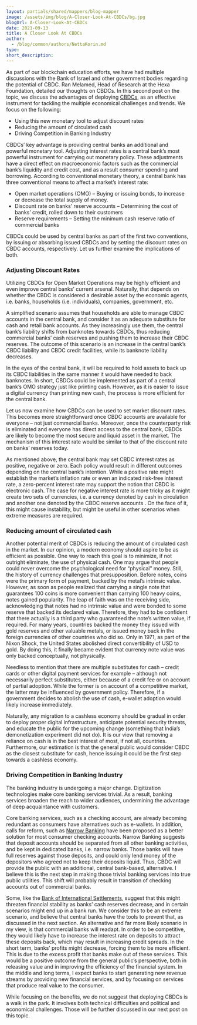 ```yaml
---
layout: partials/shared/mappers/blog-mapper
image: /assets/img/blog/A-Closer-Look-At-CBDCs/bg.jpg
blogUrl: A-Closer-Look-At-CBDCs
date: 2021-09-13
title: A Closer Look At CBDCs
author:
  - /blog/common/authors/NettaKorin.md
type:
short_description:
---
```


As part of our blockchain education efforts, we have had multiple discussions with the Bank of Israel and other government bodies regarding the potential of CBDC. Ran Melamed, Head of Research at the Hexa Foundation, detailed our thoughts on CBDCs.  In this second post on the topic, we discuss the advantages of deploying [CBDCs](https://98485716-4f63-4760-97b8-9800c57425f8.filesusr.com/ugd/36247c_7888d2661fb34ac18fe605d965c5cd1e.pdf), as an effective instrument for tackling the multiple economical challenges and trends. We focus on the following:

- Using this new monetary tool to adjust discount rates
- Reducing the amount of circulated cash 
- Driving Competition in Banking Industry

CBDCs’ key advantage is providing central banks an additional and powerful monetary tool. Adjusting interest rates is a central bank’s most powerful instrument for carrying out monetary policy. These adjustments have a direct effect on macroeconomic factors such as the commercial bank’s liquidity and credit cost, and as a result consumer spending and borrowing. According to conventional monetary theory, a central bank has three conventional means to affect a market’s interest rate:

- Open market operations (OMO) – Buying or issuing bonds, to increase or decrease the total supply of money.
- Discount rate on banks’ reserve accounts – Determining the cost of banks’ credit, rolled down to their customers
- Reserve requirements – Setting the minimum cash reserve ratio of commercial banks

CBDCs could be used by central banks as part of the first two conventions, by issuing or absorbing issued CBDCs and by setting the discount rates on CBDC accounts, respectively. Let us further examine the implications of both.

### Adjusting Discount Rates

Utilizing CBDCs for Open Market Operations may be highly efficient and even improve central banks’ current arsenal. Naturally, that depends on whether the CBDC is considered a desirable asset by the economic agents, i.e. banks, households (i.e. individuals), companies, government, etc. 

A simplified scenario assumes that households are able to manage CBDC accounts in the central bank, and consider it as an adequate substitute for cash and retail bank accounts. As they increasingly use them, the central bank’s liability shifts from banknotes towards CBDCs, thus reducing commercial banks’ cash reserves and pushing them to increase their CBDC reserves. The outcome of this scenario is an increase in the central bank’s CBDC liability and CBDC credit facilities, while its banknote liability decreases. 

In the eyes of the central bank, it will be required to hold assets to back up its CBDC liabilities in the same manner it would have needed to back banknotes. In short, CBDCs could be implemented as part of a central bank’s OMO strategy just like printing cash. However, as it is easier to issue a digital currency than printing new cash, the process is more efficient for the central bank. 

Let us now examine how CBDCs can be used to set market discount rates. This becomes more straightforward once CBDC accounts are available for everyone – not just commercial banks. Moreover, once the counterparty risk is eliminated and everyone has direct access to the central bank, CBDCs are likely to become the most secure and liquid asset in the market. The mechanism of this interest rate would be similar to that of the discount rate on banks’ reserves today. 

As mentioned above, the central bank may set CBDC interest rates as positive, negative or zero. Each policy would result in different outcomes depending on the central bank’s intention. While a positive rate might establish the market’s inflation rate or even an indicated risk-free interest rate, a zero-percent interest rate may support the notion that CBDC is electronic cash. The case for negative interest rate is more tricky as it might create two sets of currencies, i.e. a currency denoted by cash in circulation and another one denoted by the CBDC reserve accounts . On the face of it, this might cause instability, but might be useful in other scenarios when extreme measures are required.

### Reducing amount of circulated cash 

Another potential merit of CBDCs is reducing the amount of circulated cash in the market. In our opinion, a modern economy should aspire to be as efficient as possible. One way to reach this goal is to minimize, if not outright eliminate, the use of physical cash. One may argue that people could never overcome the  psychological need for “physical” money. Still, the history of currency challenges that presupposition. Before notes, coins were the primary form of payment, backed by the metal’s intrinsic value. However, as soon as people realized that carrying a single note that guarantees 100 coins is more convenient than carrying 100 heavy coins, notes gained popularity. The leap of faith was on the receiving side, acknowledging that notes had no intrinsic value and were bonded to some reserve that backed its declared value. Therefore, they had to be confident that there actually is a third party who guaranteed the note’s written value, if required. For many years, countries backed the money they issued with gold reserves and other valuable metals, or issued money back in the foreign currencies of other countries who did so. Only in 1971, as part of the Nixon Shock, the United States abolished direct convertibility of USD to gold. By doing this, it finally became evident that currency note value was only backed conceptually, not physically. 

Needless to mention that there are multiple substitutes for cash – credit cards or other digital payment services for example – although not necessarily perfect substitutes, either because of a credit fee or on account of partial adoption. While the former is on account of a competitive market, the latter may be influenced by government policy. Therefore, if a government decides to abolish the use of cash, e-wallet adoption would likely increase immediately. 

Naturally, any migration to a cashless economy should be gradual in order to deploy proper digital infrastructure, anticipate potential security threats, and educate the public for the upcoming change (something that India’s demonetization experiment did not do). It is our view that removing a reliance on cash is in the best interest of most, if not all, countries. Furthermore, our estimation is that the general public would consider CBDC as the closest substitute for cash, hence issuing it could be the first step towards a cashless economy. 

### Driving Competition in Banking Industry

The banking industry is undergoing a major change. Digitization technologies make core banking services trivial. As a result, banking services broaden the reach to wider audiences, undermining the advantage of deep acquaintance with customers. 

Core banking services, such as a checking account, are already becoming redundant as consumers have alternatives such as e-wallets. In addition, calls for reform, such as [Narrow Banking](http://www.narrowbanking.org/) have been proposed as a better solution for most consumer checking accounts. Narrow Banking suggests that deposit accounts should be separated from all other banking activities, and be kept in dedicated banks, i.e. narrow banks. Those banks will have full reserves against those deposits, and could only lend money of the depositors who agreed not to keep their deposits liquid. Thus, CBDC will provide the public with an additional, central bank-based, alternative. I believe this is the next step in making those trivial banking services into true public utilities. This shift will probably result in transition of checking accounts out of commercial banks.

Some, like the [Bank of International Settlements](https://www.coindesk.com/central-bank-digital-currencies-fuel-bank-runs-bis-says), suggest that this might threaten financial stability as banks’ cash reserves decrease, and in certain scenarios might end up in a bank run. We consider this to be an extreme scenario, and believe that central banks have the tools to prevent that, as discussed in the next section. An alternative and far more likely scenario in my view, is that commercial banks will readapt. In order to be competitive, they would likely have to increase the interest rate on deposits to attract these deposits back, which may result in increasing credit spreads. In the short term, banks’ profits might decrease, forcing them to be more efficient. This is due to the excess profit that banks make out of these services. This would be a positive outcome from the general public’s perspective, both in releasing value and in improving the efficiency of the financial system. In the middle and long terms, I expect banks to start generating new revenue streams by providing new financial services, and by focusing on services that produce real value to the consumer.

While focusing on the benefits, we do not suggest that deploying CBDCs is a walk in the park. It involves both technical difficulties and political and economical challenges. Those will be further discussed in our next post on this topic.

